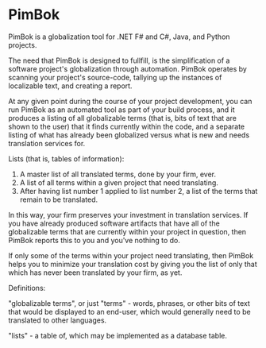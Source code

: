 PimBok
======

PimBok is a globalization tool for .NET F# and C#, Java, and Python projects.

The need that PimBok is designed to fullfill, is the simplification of a software project's globalization through automation. PimBok operates by scanning your project's source-code, tallying up the instances of localizable text, and creating a report.

At any given point during the course of your project development, you can run PimBok as an automated tool as part of your build process, and it produces a listing of all globalizable terms (that is, bits of text that are shown to the user) that it finds currently within the code, and a separate listing of what has already been globalized versus what is new and needs translation services for. 

Lists (that is, tables of information):

1. A master list of all translated terms, done by your firm, ever.
2. A list of all terms within a given project that need translating.
3. After having list number 1 applied to list number 2, a list of the terms that remain to be translated.

In this way, your firm preserves your investment in translation services. If you have already produced software artifacts that have all of the globalizable terms that are currently within your project in question, then PimBok reports this to you and you've nothing to do.

If only some of the terms within your project need translating, then PimBok helps you to minimize your translation cost by giving you the list of only that which has never been translated by your firm, as yet.


Definitions:

"globalizable terms", or just "terms" - words, phrases, or other bits of text that would be displayed to an end-user, which would generally need to be translated to other languages.

"lists" - a table of, which may be implemented as a database table.
